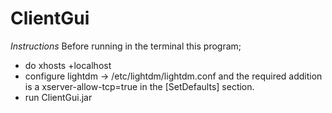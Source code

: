# ClientGui

*Instructions*
Before running in the terminal this program; 
- do xhosts +localhost
- configure lightdm -> /etc/lightdm/lightdm.conf and the required addition is a xserver-allow-tcp=true 
	in the [SetDefaults] section.
- run ClientGui.jar